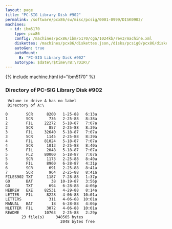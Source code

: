 ```yaml
---
layout: page
title: "PC-SIG Library Disk #902"
permalink: /software/pcx86/sw/misc/pcsig/0001-0999/DISK0902/
machines:
  - id: ibm5170
    type: pcx86
    config: /machines/pcx86/ibm/5170/cga/1024kb/rev3/machine.xml
    diskettes: /machines/pcx86/diskettes.json,/disks/pcsig0/pcx86/diskettes.json
    autoGen: true
    autoMount:
      B: "PC-SIG Library Disk #902"
    autoType: $date\r$time\rB:\rDIR\r
---
```


{% include machine.html id="ibm5170" %}

### Directory of PC-SIG Library Disk #902

     Volume in drive A has no label
     Directory of A:\

    0        SCR      8200   1-25-88   6:13a
    1        SCR       736   2-25-88   8:38a
    2        FIL     22272   5-18-87   7:07a
    2        SCR       857   2-25-88   8:39a
    3        FIL     32640   5-18-87   7:07a
    3        SCR      1145   2-25-88   8:39a
    4        FIL     81024   5-18-87   7:07a
    4        SCR      1013   2-25-88   8:40a
    5        FIL      2048   5-18-87   7:07a
    5        FL2     80000   5-18-87   7:07a
    5        SCR      1173   2-25-88   8:40a
    6        FIL      8960   6-28-87   4:31p
    6        SCR       691   2-25-88   8:41a
    7        SCR       964   2-25-88   8:41a
    FILES902 TXT      1187   7-28-88   1:37p
    GO       BAT        38  10-19-87   3:56p
    GO       TXT       694   6-28-88   4:06p
    HEBREW   EXE     82531   4-29-88   8:14a
    LETTER   FIL      8228   4-06-88  10:01a
    LETTERS            311   4-06-88  10:01a
    MANUAL   BAT        18   6-28-88   4:06p
    NLETTER  FIL      3072   4-06-88  10:01a
    README           10763   2-25-88   2:29p
           23 file(s)     348565 bytes
                            2048 bytes free

